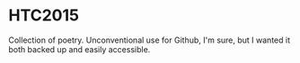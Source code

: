 # HTC2015
Collection of poetry. Unconventional use for Github, I'm sure, but I wanted it both backed up and easily accessible.
